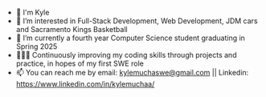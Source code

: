 - 👋 I'm Kyle
- 👀 I’m interested in Full-Stack Development, Web Development, JDM cars and Sacramento Kings Basketball
- 🌱 I’m currently a fourth year Computer Science student graduating in Spring 2025
- 🧑🏽‍💻 Continuously improving my coding skills through projects and practice, in hopes of my first SWE role
- 📫 You can reach me by email: kylemuchaswe@gmail.com || Linkedin: https://www.linkedin.com/in/kylemuchaa/

<!---
kylemucha/kylemucha is a ✨ special ✨ repository because its `README.md` (this file) appears on your GitHub profile.
You can click the Preview link to take a look at your changes.
--->
